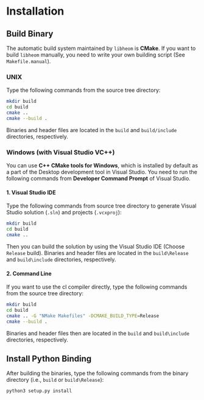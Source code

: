 # Installation

## Build Binary

The automatic build system maintained by `libheom` is **CMake**. If
you want to build `libheom` manually, you need to write your own
building script (See `Makefile.manual`).

### UNIX

Type the following commands from the source tree directory:

```bash
mkdir build
cd build
cmake ..
cmake --build .
```

Binaries and header files are located in the `build` and `build/include` directories, respectively.

### Windows (with Visual Studio VC++)

You can use **C++ CMake tools for Windows**, which is installed by default as a part of the Desktop development tool in Visual Studio.
You need to run the following commands from **Developer Command Prompt** of Visual Studio.

#### 1. Visual Studio IDE
Type the following commands from source tree directory to generate Visual Studio solution (`.sln`) and projects (`.vcxproj`):

```bash
mkdir build
cd build
cmake ..
```

Then you can build the solution by using the Visual Studio IDE (Choose
`Release` build). Binaries and header files are located in the
`build\Release` and `build\include` directories, respectively.

#### 2. Command Line

If you want to use the cl compiler directly, type the following commands from the source tree directory:

```bash
mkdir build
cd build
cmake .. -G "NMake Makefiles" -DCMAKE_BUILD_TYPE=Release
cmake --build .
```

Binaries and header files then are located in the `build` and `build\include` directories, respectively.

## Install Python Binding

After building the binaries, type the following commands from the binary directory (i.e., `build` or `build\Release`):

```bash
python3 setup.py install
```
